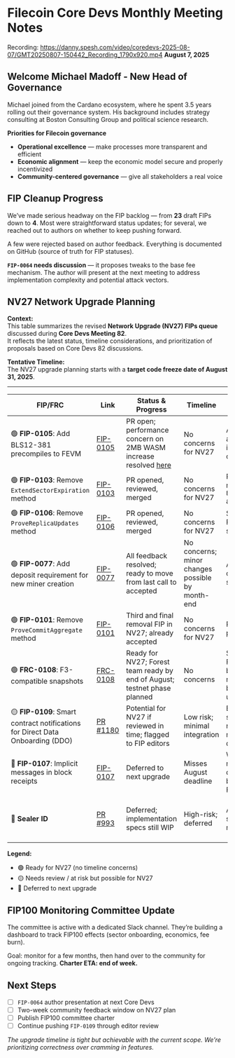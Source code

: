 # Filecoin Core Devs Monthly Meeting Notes
Recording: https://danny.spesh.com/video/coredevs-2025-08-07/GMT20250807-150442_Recording_1790x920.mp4
**August 7, 2025**

## Welcome Michael Madoff - New Head of Governance

Michael joined from the Cardano ecosystem, where he spent 3.5 years rolling out their governance system. His background includes strategy consulting at Boston Consulting Group and political science research.

**Priorities for Filecoin governance**
- **Operational excellence** — make processes more transparent and efficient  
- **Economic alignment** — keep the economic model secure and properly incentivized  
- **Community-centered governance** — give all stakeholders a real voice

## FIP Cleanup Progress

We’ve made serious headway on the FIP backlog — from **23** draft FIPs down to **4**. Most were straightforward status updates; for several, we reached out to authors on whether to keep pushing forward.

A few were rejected based on author feedback. Everything is documented on GitHub (source of truth for FIP statuses).

**`FIP-0064` needs discussion** — it proposes tweaks to the base fee mechanism. The author will present at the next meeting to address implementation complexity and potential attack vectors.

## NV27 Network Upgrade Planning

**Context:**  
This table summarizes the revised **Network Upgrade (NV27) FIPs queue** discussed during **Core Devs Meeting 82**.  
It reflects the latest status, timeline considerations, and prioritization of proposals based on Core Devs 82 discussions.  

**Tentative Timeline:**  
The NV27 upgrade planning starts with a **target code freeze date of August 31, 2025**.  

---

| FIP/FRC | Link | Status & Progress | Timeline | Summary | Notes |
|---------|------|-------------------|----------|---------|-------|
| 🟢 **FIP-0105**: Add BLS12-381 precompiles to FEVM | [FIP-0105](https://github.com/filecoin-project/FIPs/blob/master/FIPS/fip-0105.md) | PR open; performance concern on 2MB WASM increase resolved [here](https://github.com/filecoin-project/builtin-actors/pull/1669) | No concerns for NV27 | Adds ~2MB to EVM actor compiled WASM; improves cryptographic capabilities | [Slack discussion](https://filecoinproject.slack.com/archives/C015KQQLQQ1/p1755128066766349) |
| 🟢 **FIP-0103**: Remove `ExtendSectorExpiration` method | [FIP-0103](https://github.com/filecoin-project/FIPs/blob/master/FIPS/fip-0103.md) | PR opened, reviewed, merged | No concerns for NV27 | Removes deprecated method, replaced by `ExtendSectorExpiration2` already in use | Straightforward removal |
| 🟢 **FIP-0106**: Remove `ProveReplicaUpdates` method | [FIP-0106](https://github.com/filecoin-project/FIPs/blob/master/FIPS/fip-0106.md) | PR opened, reviewed, merged | No concerns for NV27 | Second of three removal FIPs in NV27; straightforward | Already accepted |
| 🟢 **FIP-0077**: Add deposit requirement for new miner creation | [FIP-0077](https://github.com/filecoin-project/FIPs/blob/master/FIPS/fip-0077.md) | All feedback resolved; ready to move from last call to accepted | No concerns; minor changes possible by month-end | Adds 5 FIL deposit for creating new miners; spam prevention | Deposit reduced from original proposal |
| 🟢 **FIP-0101**: Remove `ProveCommitAggregate` method | [FIP-0101](https://github.com/filecoin-project/FIPs/blob/master/FIPS/fip-0101.md) | Third and final removal FIP in NV27; already accepted | No concerns for NV27 | Removes deprecated parameters | Straightforward removal |
| 🟢 **FRC-0108**: F3-compatible snapshots | [FRC-0108](https://github.com/filecoin-project/FIPs/blob/master/FRCs/frc-0108.md) | Ready for NV27; Forest team ready by end of August; testnet phase planned | No concerns | Standardizes format for F3 data loading; backward compatible; not a protocol change but requires network upgrade | Ensures all nodes support new snapshot format |
| 🟡 **FIP-0109**: Smart contract notifications for Direct Data Onboarding (DDO) | [PR #1180](https://github.com/filecoin-project/FIPs/pull/1180) | Potential for NV27 if reviewed in time; flagged to FIP editors | Low risk; minimal integration | Enables DDO-related smart contract notifications; unlocks marketplaces, DAOs, data apps | Waiting for 2 FIP editor reviews |
| 🔴 **FIP-0107**: Implicit messages in block receipts | [FIP-0107](https://github.com/filecoin-project/FIPs/blob/master/FIPS/fip-0107.md) | Deferred to next upgrade | Misses August deadline | Would allow implicit messages in receipts; deferred due to lack of bandwidth in Lotus & Forest | Update to be posted in GitHub discussions |
| 🔴 **Sealer ID** | [PR #993](https://github.com/filecoin-project/FIPs/pull/993) | Deferred; implementation specs still WIP | High-risk; deferred | Assigns unique ID to sealers; significant miner-actor change | Needs extensive testing; timeline too short |

**Legend:**  
- 🟢 Ready for NV27 (no timeline concerns)  
- 🟡 Needs review / at risk but possible for NV27  
- 🔴 Deferred to next upgrade  

## FIP100 Monitoring Committee Update

The committee is active with a dedicated Slack channel. They’re building a dashboard to track FIP100 effects (sector onboarding, economics, fee burn).

Goal: monitor for a few months, then hand over to the community for ongoing tracking. **Charter ETA: end of week.**

## Next Steps

- [ ] `FIP-0064` author presentation at next Core Devs  
- [ ] Two-week community feedback window on NV27 plan  
- [ ] Publish FIP100 committee charter  
- [ ] Continue pushing `FIP-0109` through editor review  

*The upgrade timeline is tight but achievable with the current scope. We’re prioritizing correctness over cramming in features.*
